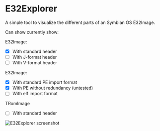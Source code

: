 # E32Explorer

A simple tool to visualize the different parts of an Symbian OS E32Image.

Can show currently show:

E32Image:
- [x] With standard header
- [ ] With J-format header
- [ ] With V-format header

E32Image:
- [x] With standard PE import format
- [x] With PE without redundancy (untested)
- [ ] With elf import format

TRomImage
- [ ] With standard header

![E32Explorer screenshot](http://i.imgur.com/qlbL3vY.png)
